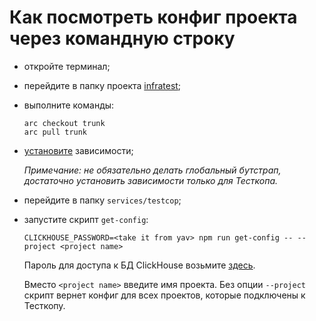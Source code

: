 # Как посмотреть конфиг проекта через командную строку

- откройте терминал;

- перейдите в папку проекта [infratest][infratest];

- выполните команды:

  ```
  arc checkout trunk
  arc pull trunk
  ```

- [установите](https://a.yandex-team.ru/arc/trunk/arcadia/frontend/projects/infratest#razrabotka) зависимости;

  _Примечание: не обязательно делать глобальный бутстрап, достаточно установить зависимости только для Тесткопа._

- перейдите в папку `services/testcop`;

- запустите скрипт `get-config`:

  `CLICKHOUSE_PASSWORD=<take it from yav> npm run get-config -- --project <project name>`

  Пароль для доступа к БД ClickHouse возьмите [здесь](https://yav.yandex-team.ru/secret/sec-01dbyvy4fec836rc5h9bqca5x9/explore/version/ver-01dbyvy4fq81xn71y461684pyz).

  Вместо `<project name>` введите имя проекта. Без опции `--project` скрипт вернет конфиг для всех проектов, которые подключены к Тесткопу.

[infratest]: https://a.yandex-team.ru/arc/trunk/arcadia/frontend/projects/infratest
